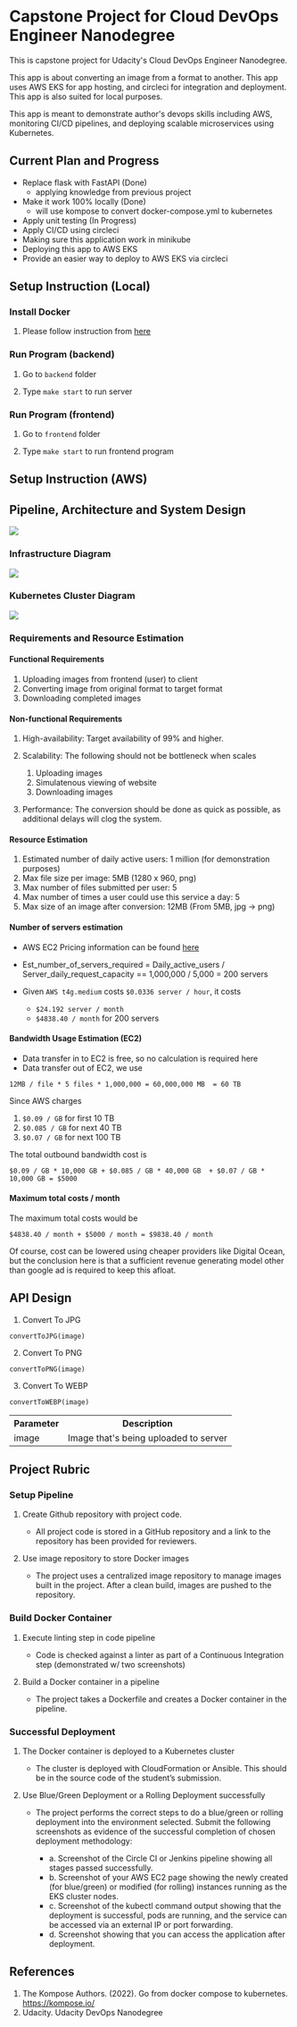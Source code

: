 # Capstone Project for Cloud DevOps Engineer Nanodegree

This is capstone project for Udacity's Cloud DevOps Engineer Nanodegree. 

This app is about converting an image from a format to another. This app uses AWS EKS for app hosting, and circleci for integration and deployment. This app is also suited for local purposes.

This app is meant to demonstrate author's devops skills including AWS, monitoring CI/CD pipelines, and deploying scalable microservices using Kubernetes.

## Current Plan and Progress

- Replace flask with FastAPI (Done)
  - applying knowledge from previous project
- Make it work 100% locally (Done)
  - will use kompose to convert docker-compose.yml to kubernetes
- Apply unit testing (In Progress)
- Apply CI/CD using circleci
- Making sure this application work in minikube
- Deploying this app to AWS EKS
- Provide an easier way to deploy to AWS EKS via circleci

## Setup Instruction (Local)

### Install Docker

1. Please follow instruction from [here](https://docs.docker.com/get-docker/)

### Run Program (backend)

1. Go to `backend` folder

2. Type `make start` to run server

### Run Program (frontend)

1. Go to `frontend` folder

2. Type `make start` to run frontend program

## Setup Instruction (AWS)

## Pipeline, Architecture and System Design

<img src="https://user-images.githubusercontent.com/6856382/219821091-e647fe37-0c6f-40ec-a483-2ee99b91ae1d.png"/>

### Infrastructure Diagram

<img src="https://user-images.githubusercontent.com/6856382/229294233-491937b2-ad4b-4a22-af8c-f3bb5666fa20.jpeg"/> 

### Kubernetes Cluster Diagram

<img src="https://user-images.githubusercontent.com/6856382/229297085-f003ce51-4c14-4879-843d-4c30682aabd0.jpeg"/>

### Requirements and Resource Estimation

#### Functional Requirements
1. Uploading images from frontend (user) to client
2. Converting image from original format to target format
3. Downloading completed images

#### Non-functional Requirements
1. High-availability: Target availability of 99% and higher.
2. Scalability: The following should not be bottleneck when scales
    1. Uploading images
    2. Simulatenous viewing of website
    3. Downloading images

3. Performance: The conversion should be done as quick as possible, as additional delays will clog the system.

#### Resource Estimation
1. Estimated number of daily active users: 1 million (for demonstration purposes)
2. Max file size per image: 5MB (1280 x 960, png)
3. Max number of files submitted per user: 5
4. Max number of times a user could use this service a day: 5
5. Max size of an image after conversion: 12MB (From 5MB, jpg -> png)

#### Number of servers estimation

- AWS EC2 Pricing information can be found [here](https://aws.amazon.com/ec2/pricing/on-demand/)

- Est_number_of_servers_required = Daily_active_users / Server_daily_request_capacity == 1,000,000 / 5,000 = 200 servers

- Given `AWS t4g.medium` costs `$0.0336 server / hour`, it costs
    - `$24.192 server / month`
    - `$4838.40 / month` for 200 servers

#### Bandwidth Usage Estimation (EC2)

- Data transfer in to EC2 is free, so no calculation is required here
- Data transfer out of EC2, we use

```
12MB / file * 5 files * 1,000,000 = 60,000,000 MB  = 60 TB
```

Since AWS charges

1. `$0.09 / GB` for first 10 TB
2. `$0.085 / GB` for next 40 TB
3. `$0.07 / GB` for next 100 TB

The total outbound bandwidth cost is

```
$0.09 / GB * 10,000 GB + $0.085 / GB * 40,000 GB  + $0.07 / GB * 10,000 GB = $5000
```

#### Maximum total costs / month

The maximum total costs would be 

```
$4838.40 / month + $5000 / month = $9838.40 / month
```

Of course, cost can be lowered using cheaper providers like Digital Ocean, but the conclusion here is that a sufficient revenue generating model other than google ad is required to keep this afloat.

## API Design

1. Convert To JPG

```
convertToJPG(image)
```

2. Convert To PNG

```
convertToPNG(image)
```

3. Convert To WEBP

```
convertToWEBP(image)
```

<table>
    <tbody>
        <tr>
            <th>Parameter</th>
            <th>Description</th>
        </tr>
        <tr>
            <td>image</td>
            <td>Image that's being uploaded to server</td>
        </tr>
    </tbody>
</table>

## Project Rubric

### Setup Pipeline

1. Create Github repository with project code.
    - All project code is stored in a GitHub repository and a link to the repository has been provided for reviewers.

2. Use image repository to store Docker images
    - The project uses a centralized image repository to manage images built in the project. After a clean build, images are pushed to the repository.


### Build Docker Container

1. Execute linting step in code pipeline
    - Code is checked against a linter as part of a Continuous Integration step (demonstrated w/ two screenshots)

2. Build a Docker container in a pipeline
    - The project takes a Dockerfile and creates a Docker container in the pipeline.

### Successful Deployment

1. The Docker container is deployed to a Kubernetes cluster
    - The cluster is deployed with CloudFormation or Ansible. This should be in the source code of the student’s submission.

2. Use Blue/Green Deployment or a Rolling Deployment successfully
    - The project performs the correct steps to do a blue/green or rolling deployment into the environment selected. Submit the following screenshots as evidence of the successful completion of chosen deployment methodology:

        - a. Screenshot of the Circle CI or Jenkins pipeline showing all stages passed successfully.
        - b. Screenshot of your AWS EC2 page showing the newly created (for blue/green) or modified (for rolling) instances running as the EKS cluster nodes.
        - c. Screenshot of the kubectl command output showing that the deployment is successful, pods are running, and the service can be accessed via an external IP or port forwarding.
        - d. Screenshot showing that you can access the application after deployment.

## References

1. The Kompose Authors. (2022). Go from docker compose to kubernetes. https://kompose.io/
2. Udacity. Udacity DevOps Nanodegree
